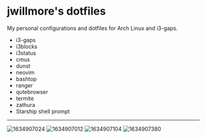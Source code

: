 # jwillmore's dotfiles
My personal configurations and dotfiles for Arch Linux and i3-gaps.

- i3-gaps
- i3blocks
- i3status
- cmus
- dunst
- neovim
- bashtop
- ranger
- qutebrowser
- termite
- zathura
- Starship shell prompt
-----------------------
![1634907024](https://user-images.githubusercontent.com/92748037/138460756-98544c38-2a09-4169-95bd-20acc0591e68.png)
![1634907012](https://user-images.githubusercontent.com/92748037/138460753-191a0cb7-d193-4062-87d6-1bb2bdd9a428.png)
![1634907104](https://user-images.githubusercontent.com/92748037/138460757-de36a0e8-e067-4923-8c0d-9479bd51b86a.png)
![1634907380](https://user-images.githubusercontent.com/92748037/138460762-1869e840-82bb-4963-87f0-96406ad4311e.png)
